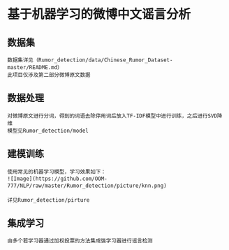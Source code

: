 
# 基于机器学习的微博中文谣言分析
## 数据集
    数据集详见（Rumor_detection/data/Chinese_Rumor_Dataset-master/README.md）
    此项目仅涉及第二部分微博原文数据
    
## 数据处理
    对微博原文进行分词，得到的词语去除停用词后放入TF-IDF模型中进行训练，之后进行SVD降维
    模型见Rumor_detection/model
## 建模训练
    使用常见的机器学习模型，学习效果如下：
    ![Image](https://github.com/OOM-777/NLP/raw/master/Rumor_detection/picture/knn.png)

    详见Rumor_detection/pirture
    
## 集成学习
    由多个若学习器通过加权投票的方法集成强学习器进行谣言检测
